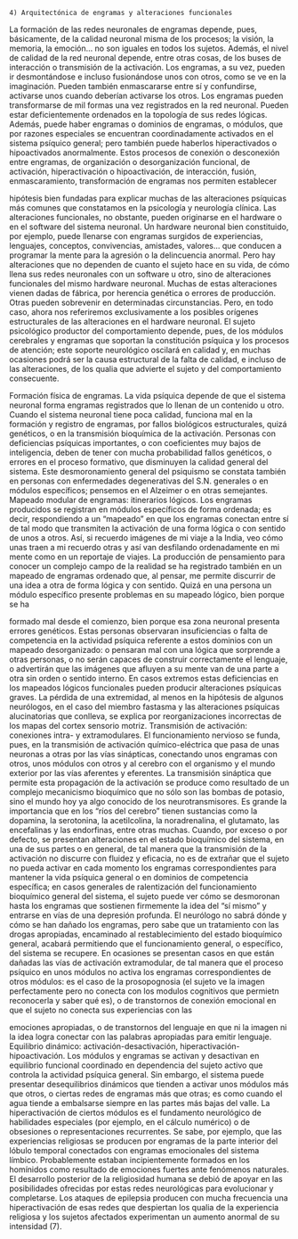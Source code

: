 
```
4) Arquitectónica de engramas y alteraciones funcionales
```
La formación de las redes neuronales de engramas depende, pues,
básicamente, de la calidad neuronal misma de los procesos; la visión, la
memoria, la emoción... no son iguales en todos los sujetos. Además, el
nivel de calidad de la red neuronal depende, entre otras cosas, de los buses
de interacción o transmisión de la activación. Los engramas, a su vez,
pueden ir desmontándose e incluso fusionándose unos con otros, como se
ve en la imaginación. Pueden también enmascararse entre sí y confundirse,
activarse unos cuando deberían activarse los otros. Los engramas pueden
transformarse de mil formas una vez registrados en la red neuronal. Pueden
estar deficientemente ordenados en la topología de sus redes lógicas.
Además, puede haber engramas o dominios de engramas, o módulos, que
por razones especiales se encuentran coordinadamente activados en el
sistema psíquico general; pero también puede haberlos hiperactivados o
hipoactivados anormalmente. Estos procesos de conexión o desconexión
entre engramas, de organización o desorganización funcional, de
activación, hiperactivación o hipoactivación, de interacción, fusión,
enmascaramiento, transformación de engramas nos permiten establecer


hipótesis bien fundadas para explicar muchas de las alteraciones psíquicas
más comunes que constatamos en la psicología y neurología clínica.
Las alteraciones funcionales, no obstante, pueden originarse en el
hardware o en el software del sistema neuronal. Un hardware neuronal bien
constituido, por ejemplo, puede llenarse con engramas surgidos de
experiencias, lenguajes, conceptos, convivencias, amistades, valores... que
conducen a programar la mente para la agresión o la delincuencia anormal.
Pero hay alteraciones que no dependen de cuanto el sujeto hace en su vida,
de cómo llena sus redes neuronales con un software u otro, sino de
alteraciones funcionales del mismo hardware neuronal. Muchas de estas
alteraciones vienen dadas de fábrica, por herencia genética o errores de
producción. Otras pueden sobrevenir en determinadas circunstancias. Pero,
en todo caso, ahora nos referiremos exclusivamente a los posibles orígenes
estructurales de las alteraciones en el hardware neuronal.
El sujeto psicológico productor del comportamiento depende, pues, de
los módulos cerebrales y engramas que soportan la constitución psíquica y
los procesos de atención; este soporte neurológico oscilará en calidad y, en
muchas ocasiones podrá ser la causa estructural de la falta de calidad, e
incluso de las alteraciones, de los qualia que advierte el sujeto y del
comportamiento consecuente.

Formación física de engramas. La vida psíquica depende de que el
sistema neuronal forma engramas registrados que lo llenan de un contenido
u otro. Cuando el sistema neuronal tiene poca calidad, funciona mal en la
formación y registro de engramas, por fallos biológicos estructurales, quizá
genéticos, o en la transmisión bioquímica de la activación. Personas con
deficiencias psíquicas importantes, o con coeficientes muy bajos de
inteligencia, deben de tener con mucha probabilidad fallos genéticos, o
errores en el proceso formativo, que disminuyen la calidad general del
sistema. Este desmoronamiento general del psiquismo se constata también
en personas con enfermedades degenerativas del S.N. generales o en
módulos específicos; pensemos en el Alzeimer o en otras semejantes.
Mapeado modular de engramas: itinerarios lógicos. Los engramas
producidos se registran en módulos específicos de forma ordenada; es
decir, respondiendo a un “mapeado” en que los engramas conectan entre sí
de tal modo que transmiten la activación de una forma lógica o con sentido
de unos a otros. Así, si recuerdo imágenes de mi viaje a la India, veo cómo
unas traen a mi recuerdo otras y así van desfilando ordenadamente en mi
mente como en un reportaje de viajes. La producción de pensamiento para
conocer un complejo campo de la realidad se ha registrado también en un
mapeado de engramas ordenado que, al pensar, me permite discurrir de una
idea a otra de forma lógica y con sentido. Quizá en una persona un módulo
específico presente problemas en su mapeado lógico, bien porque se ha


formado mal desde el comienzo, bien porque esa zona neuronal presenta
errores genéticos. Estas personas observaran insuficiencias o falta de
competencia en la actividad psíquica referente a estos dominios con un
mapeado desorganizado: o pensaran mal con una lógica que sorprende a
otras personas, o no serán capaces de construir correctamente el lenguaje, o
advertirán que las imágenes que afluyen a su mente van de una parte a otra
sin orden o sentido interno. En casos extremos estas deficiencias en los
mapeados lógicos funcionales pueden producir alteraciones psíquicas
graves. La pérdida de una extremidad, al menos en la hipótesis de algunos
neurólogos, en el caso del miembro fastasma y las alteraciones psíquicas
alucinatorias que conlleva, se explica por reorganizaciones incorrectas de
los mapas del cortex sensorio motriz.
Transmisión de activación: conexiones intra- y extramodulares. El
funcionamiento nervioso se funda, pues, en la transmisión de activación
químico-eléctrica que pasa de unas neuronas a otras por las vías sinápticas,
conectando unos engramas con otros, unos módulos con otros y al cerebro
con el organismo y el mundo exterior por las vías aferentes y eferentes. La
transmisión sináptica que permite esta propagación de la activación se
produce como resultado de un complejo mecanicismo bioquímico que no
sólo son las bombas de potasio, sino el mundo hoy ya algo conocido de los
neurotransmisores. Es grande la importancia que en los “ríos del cerebro”
tienen sustancias como la dopamina, la serotonina, la acetilcolina, la
noradrenalina, el glutamato, las encefalinas y las endorfinas, entre otras
muchas. Cuando, por exceso o por defecto, se presentan alteraciones en el
estado bioquímico del sistema, en una de sus partes o en general, de tal
manera que la transmisión de la activación no discurre con fluidez y
eficacia, no es de extrañar que el sujeto no pueda activar en cada momento
los engramas correspondientes para mantener la vida psíquica general o en
dominios de competencia específica; en casos generales de ralentización
del funcionamiento bioquímico general del sistema, el sujeto puede ver
cómo se desmoronan hasta los engramas que sostienen firmemente la idea
del “sí mismo” y entrarse en vías de una depresión profunda. El neurólogo
no sabrá dónde y cómo se han dañado los engramas, pero sabe que un
tratamiento con las drogas apropiadas, encaminado al restablecimiento del
estado bioquímico general, acabará permitiendo que el funcionamiento
general, o específico, del sistema se recupere. En ocasiones se presentan
casos en que están dañadas las vías de activación extramodular, de tal
manera que el proceso psíquico en unos módulos no activa los engramas
correspondientes de otros módulos: es el caso de la prosopognosia (el
sujeto ve la imagen perfectamente pero no conecta con los modulos
cognitivos que permietn reconocerla y saber qué es), o de transtornos de
conexión emocional en que el sujeto no conecta sus experiencias con las


emociones apropiadas, o de transtornos del lenguaje en que ni la imagen ni
la idea logra conectar con las palabras apropiadas para emitir lenguaje.
Equilibrio dinámico: activación-desactivación, hiperactivación-
hipoactivación. Los módulos y engramas se activan y desactivan en
equilibrio funcional coordinado en dependencia del sujeto activo que
controla la actividad psíquica general. Sin embargo, el sistema puede
presentar desequilibrios dinámicos que tienden a activar unos módulos más
que otros, o ciertas redes de engramas más que otras; es como cuando el
agua tiende a embalsarse siempre en las partes más bajas del valle. La
hiperactivación de ciertos módulos es el fundamento neurológico de
habilidades especiales (por ejemplo, en el cálculo numérico) o de
obsesiones o representaciones recurrentes. Se sabe, por ejemplo, que las
experiencias religiosas se producen por engramas de la parte interior del
lóbulo temporal conectados con engramas emocionales del sistema límbico.
Probablemente estaban incipientemente formados en los homínidos como
resultado de emociones fuertes ante fenómenos naturales. El desarrollo
posterior de la religiosidad humana se debió de apoyar en las posibilidades
ofrecidas por estas redes neurológicas para evolucionar y completarse. Los
ataques de epilepsia producen con mucha frecuencia una hiperactivación de
esas redes que despiertan los qualia de la experiencia religiosa y los sujetos
afectados experimentan un aumento anormal de su intensidad (7).
